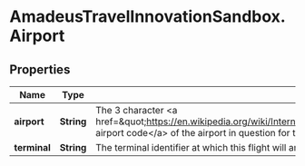 # AmadeusTravelInnovationSandbox.Airport

## Properties
Name | Type | Description | Notes
------------ | ------------- | ------------- | -------------
**airport** | **String** | The 3 character &lt;a href&#x3D;\&quot;https://en.wikipedia.org/wiki/International_Air_Transport_Association_airport_code\&quot;&gt;IATA airport code&lt;/a&gt; of the airport in question for this flight | 
**terminal** | **String** | The terminal identifier at which this flight will arrive or depart in the given airport | [optional] 


